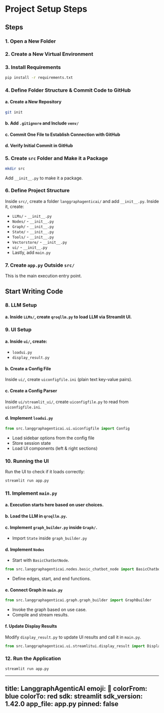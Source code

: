 # Project Setup Steps

## Steps

### 1. Open a New Folder

### 2. Create a New Virtual Environment

### 3. Install Requirements
```sh
pip install -r requirements.txt
```

### 4. Define Folder Structure & Commit Code to GitHub
#### a. Create a New Repository
```sh
git init
```
#### b. Add `.gitignore` and Include `venv/`
#### c. Commit One File to Establish Connection with GitHub
#### d. Verify Initial Commit in GitHub

### 5. Create `src` Folder and Make it a Package
```sh
mkdir src
```
Add `__init__.py` to make it a package.

### 6. Define Project Structure
Inside `src/`, create a folder `langgraphagenticai/` and add `__init__.py`. Inside it, create:
- `LLMs/` - `__init__.py`
- `Nodes/` - `__init__.py`
- `Graph/` - `__init__.py`
- `State/` - `__init__.py`
- `Tools/` - `__init__.py`
- `Vectorstore/` - `__init__.py`
- `ui/` - `__init__.py`
- Lastly, add `main.py`

### 7. Create `app.py` Outside `src/`
This is the main execution entry point.

## Start Writing Code

### 8. LLM Setup
#### a. Inside `LLMs/`, create `qroqllm.py` to load LLM via Streamlit UI.

### 9. UI Setup
#### a. Inside `ui/`, create:
- `loadui.py`
- `display_result.py`

#### b. Create a Config File
Inside `ui/`, create `uiconfigfile.ini` (plain text key-value pairs).

#### c. Create a Config Parser
Inside `ui/streamlit_ui/`, create `uiconfigfile.py` to read from `uiconfigfile.ini`.

#### d. Implement `loadui.py`
```python
from src.langgraphagenticai.ui.uiconfigfile import Config
```
- Load sidebar options from the config file
- Store session state
- Load UI components (left & right sections)

### 10. Running the UI
Run the UI to check if it loads correctly:
```sh
streamlit run app.py
```

### 11. Implement `main.py`
#### a. Execution starts here based on user choices.
#### b. Load the LLM in `qroqllm.py`.
#### c. Implement `graph_builder.py` inside `Graph/`.
- Import `State` inside `graph_builder.py`

#### d. Implement `Nodes`
- Start with `BasicChatbotNode`.
```python
from src.langgraphagenticai.nodes.basic_chatbot_node import BasicChatbotNode
```
- Define edges, start, and end functions.

#### e. Connect Graph in `main.py`
```python
from src.langgraphagenticai.graph.graph_builder import GraphBuilder
```
- Invoke the graph based on use case.
- Compile and stream results.

#### f. Update Display Results
Modify `display_result.py` to update UI results and call it in `main.py`.
```python
from src.langgraphagenticai.ui.streamlitui.display_result import DisplayResultStreamlit
```

### 12. Run the Application
```sh
streamlit run app.py
```

---
title: LanggraphAgenticAI
emoji: 🐨
colorFrom: blue
colorTo: red
sdk: streamlit
sdk_version: 1.42.0
app_file: app.py
pinned: false
---





